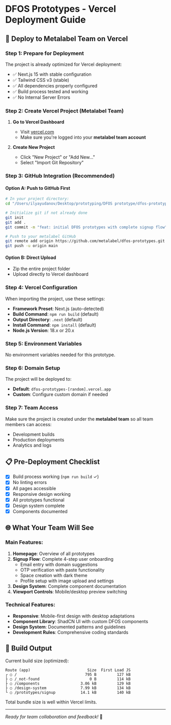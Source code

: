 # DFOS Prototypes - Vercel Deployment Guide

## 🚀 Deploy to Metalabel Team on Vercel

### Step 1: Prepare for Deployment

The project is already optimized for Vercel deployment:
- ✅ Next.js 15 with stable configuration
- ✅ Tailwind CSS v3 (stable)
- ✅ All dependencies properly configured
- ✅ Build process tested and working
- ✅ No Internal Server Errors

### Step 2: Create Vercel Project (Metalabel Team)

1. **Go to Vercel Dashboard**
   - Visit [vercel.com](https://vercel.com)
   - Make sure you're logged into your **metalabel team account**

2. **Create New Project**
   - Click "New Project" or "Add New..."
   - Select "Import Git Repository"

### Step 3: GitHub Integration (Recommended)

#### Option A: Push to GitHub First
```bash
# In your project directory:
cd "/Users/ilyayudanov/Desktop/prototyping/DFOS prototype/dfos-prototype"

# Initialize git if not already done
git init
git add .
git commit -m "feat: initial DFOS prototypes with complete signup flow"

# Push to your metalabel GitHub
git remote add origin https://github.com/metalabel/dfos-prototypes.git
git push -u origin main
```

#### Option B: Direct Upload
- Zip the entire project folder
- Upload directly to Vercel dashboard

### Step 4: Vercel Configuration

When importing the project, use these settings:

- **Framework Preset**: Next.js (auto-detected)
- **Build Command**: `npm run build` (default)
- **Output Directory**: `.next` (default)
- **Install Command**: `npm install` (default)
- **Node.js Version**: 18.x or 20.x

### Step 5: Environment Variables

No environment variables needed for this prototype.

### Step 6: Domain Setup

The project will be deployed to:
- **Default**: `dfos-prototypes-[random].vercel.app`
- **Custom**: Configure custom domain if needed

### Step 7: Team Access

Make sure the project is created under the **metalabel team** so all team members can access:
- Development builds
- Production deployments  
- Analytics and logs

## 📋 Pre-Deployment Checklist

- [x] Build process working (`npm run build` ✓)
- [x] No linting errors  
- [x] All pages accessible
- [x] Responsive design working
- [x] All prototypes functional
- [x] Design system complete
- [x] Components documented

## 🌐 What Your Team Will See

### Main Features:
1. **Homepage**: Overview of all prototypes
2. **Signup Flow**: Complete 4-step user onboarding
   - Email entry with domain suggestions
   - OTP verification with paste functionality
   - Space creation with dark theme
   - Profile setup with image upload and settings
3. **Design System**: Complete component documentation
4. **Viewport Controls**: Mobile/desktop preview switching

### Technical Features:
- **Responsive**: Mobile-first design with desktop adaptations
- **Component Library**: ShadCN UI with custom DFOS components
- **Design System**: Documented patterns and guidelines
- **Development Rules**: Comprehensive coding standards

## 🔧 Build Output

Current build size (optimized):
```
Route (app)                         Size  First Load JS
┌ ○ /                              795 B         127 kB
├ ○ /_not-found                      0 B         114 kB
├ ○ /components                  3.06 kB         129 kB
├ ○ /design-system               7.99 kB         134 kB
└ ○ /prototypes/signup           14.1 kB         140 kB
```

Total bundle size is well within Vercel limits.

---

*Ready for team collaboration and feedback!* 🎯
